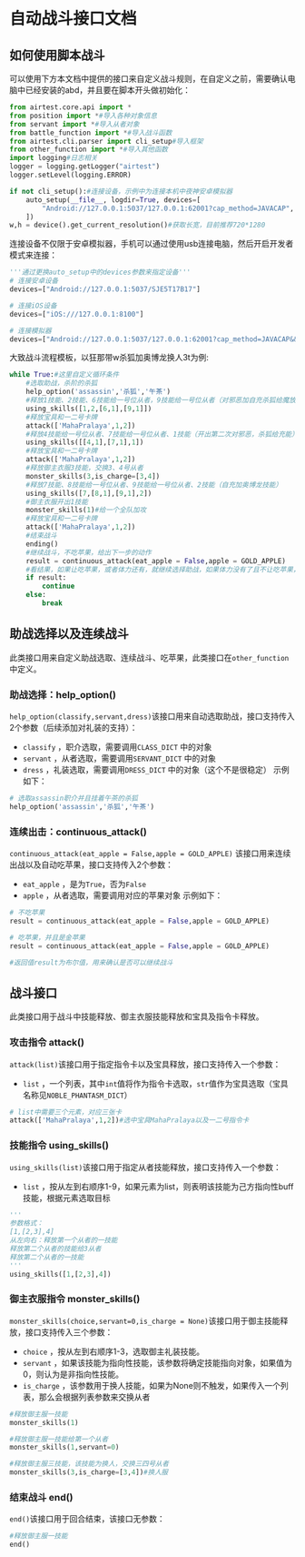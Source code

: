 # 自动战斗接口文档

## 如何使用脚本战斗
可以使用下方本文档中提供的接口来自定义战斗规则，在自定义之前，需要确认电脑中已经安装的abd，并且要在脚本开头做初始化：
```python
from airtest.core.api import *
from position import *#导入各种对象信息
from servant import *#导入从者对象
from battle_function import *#导入战斗函数
from airtest.cli.parser import cli_setup#导入框架
from other_function import *#导入其他函数
import logging#日志相关
logger = logging.getLogger("airtest")
logger.setLevel(logging.ERROR)

if not cli_setup():#连接设备，示例中为连接本机中夜神安卓模拟器
    auto_setup(__file__, logdir=True, devices=[
        "Android://127.0.0.1:5037/127.0.0.1:62001?cap_method=JAVACAP",
    ])
w,h = device().get_current_resolution()#获取长宽，目前推荐720*1280
```

连接设备不仅限于安卓模拟器，手机可以通过使用usb连接电脑，然后开启开发者模式来连接：
```python
'''通过更换auto_setup中的devices参数来指定设备'''
# 连接安卓设备
devices=["Android://127.0.0.1:5037/SJE5T17B17"]

# 连接iOS设备
devices=["iOS:///127.0.0.1:8100"]

# 连接模拟器
devices=["Android://127.0.0.1:5037/127.0.0.1:62001?cap_method=JAVACAP&&ori_method=ADBORI"]
```
大致战斗流程模板，以狂那带w杀狐加奥博龙换人3t为例:
```python
while True:#这里自定义循环条件
    #选取助战，杀阶的杀狐
    help_option('assassin','杀狐','午茶')
    #释放1技能、2技能、6技能给一号位从者，9技能给一号位从者（对邪恶加自充杀狐给魔放）
    using_skills([1,2,[6,1],[9,1]])
    #释放宝具和一二号卡牌
    attack(['MahaPralaya',1,2])
    #释放4技能给一号位从者、7技能给一号位从者、1技能（开出第二次对邪恶，杀狐给充能）
    using_skills([[4,1],[7,1],1])
    #释放宝具和一二号卡牌
    attack(['MahaPralaya',1,2])
    #释放御主衣服3技能，交换3、4号从者
    monster_skills(3,is_charge=[3,4])
    #释放7技能、8技能给一号位从者、9技能给一号位从者、2技能（自充加奥博龙技能）
    using_skills([7,[8,1],[9,1],2])
    #御主衣服开出1技能
    monster_skills(1)#给一个全队加攻
    #释放宝具和一二号卡牌
    attack(['MahaPralaya',1,2])
    #结束战斗
    ending()
    #继续战斗，不吃苹果，给出下一步的动作
    result = continuous_attack(eat_apple = False,apple = GOLD_APPLE)
    #看结果，如果让吃苹果，或者体力还有，就继续选择助战，如果体力没有了且不让吃苹果，就结束程序
    if result:
        continue
    else:
        break
```



## 助战选择以及连续战斗
此类接口用来自定义助战选取、连续战斗、吃苹果，此类接口在`other_function`中定义。
### 助战选择：help_option()
`help_option(classify,servant,dress)`该接口用来自动选取助战，接口支持传入2个参数（后续添加对礼装的支持）：
- `classify` ，职介选取，需要调用`CLASS_DICT` 中的对象
- `servant` ，从者选取，需要调用`SERVANT_DICT` 中的对象
- `dress` ，礼装选取，需要调用`DRESS_DICT` 中的对象（这个不是很稳定）
示例如下：
```python
# 选取assassin职介并且挂着午茶的杀狐
help_option('assassin','杀狐','午茶')
```

### 连续出击：continuous_attack()
`continuous_attack(eat_apple = False,apple = GOLD_APPLE)` 该接口用来连续出战以及自动吃苹果，接口支持传入2个参数：
- `eat_apple` ，是为`True`，否为`False`
- `apple` ，从者选取，需要调用对应的苹果对象
示例如下：
```python
# 不吃苹果
result = continuous_attack(eat_apple = False,apple = GOLD_APPLE)

# 吃苹果，并且是金苹果
result = continuous_attack(eat_apple = False,apple = GOLD_APPLE)

#返回值result为布尔值，用来确认是否可以继续战斗
```

## 战斗接口

此类接口用于战斗中技能释放、御主衣服技能释放和宝具及指令卡释放。

### 攻击指令 attack()
`attack(list)`该接口用于指定指令卡以及宝具释放，接口支持传入一个参数：
- `list` ，一个列表，其中`int`值将作为指令卡选取，`str`值作为宝具选取（宝具名称见`NOBLE_PHANTASM_DICT`）
```python
# list中需要三个元素，对应三张卡
attack(['MahaPralaya',1,2])#选中宝具MahaPralaya以及一二号指令卡
```

### 技能指令 using_skills()
`using_skills(list)`该接口用于指定从者技能释放，接口支持传入一个参数：
- `list` ，按从左到右顺序1-9，如果元素为list，则表明该技能为己方指向性buff技能，根据元素选取目标
```python
'''
参数格式：
[1,[2,3],4]
从左向右：释放第一个从者的一技能
释放第二个从者的技能给3从者
释放第二个从者的一技能
'''
using_skills([1,[2,3],4])
```

### 御主衣服指令 monster_skills()
`monster_skills(choice,servant=0,is_charge = None)`该接口用于御主技能释放，接口支持传入三个参数：
- `choice` ，按从左到右顺序1-3，选取御主礼装技能。
- `servant` ，如果该技能为指向性技能，该参数将确定技能指向对象，如果值为0，则认为是非指向性技能。
- `is_charge` ，该参数用于换人技能，如果为None则不触发，如果传入一个列表，那么会根据列表参数来交换从者
```python
#释放御主服一技能
monster_skills(1)

#释放御主服一技能给第一个从者
monster_skills(1,servant=0)

#释放御主服三技能，该技能为换人，交换三四号从者
monster_skills(3,is_charge=[3,4])#换人服
```

### 结束战斗 end()
`end()`该接口用于回合结束，该接口无参数：
```python
#释放御主服一技能
end()
```
